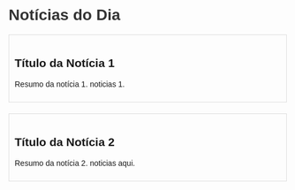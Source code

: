 <!DOCTYPE html>
<html lang="pt-BR">
<head>
    <meta charset="UTF-8">
    <meta name="viewport" content="width=device-width, initial-scale=1.0">
    <title>Notícias do Dia</title>
    <style>
        body { font-family: Arial, sans-serif; margin: 20px; }
        h1 { color: #333; }
        .noticia { margin-bottom: 20px; border: 1px solid #ddd; padding: 10px; }
    </style>
</head>
<body>
    <h1>Notícias do Dia</h1>
    <div class="noticia">
        <h2>Título da Notícia 1</h2>
        <p>Resumo da notícia 1. noticias 1.</p>
    </div>
    <div class="noticia">
        <h2>Título da Notícia 2</h2>
        <p>Resumo da notícia 2. noticias aqui.</p>
    </div>
</body>
</html>
